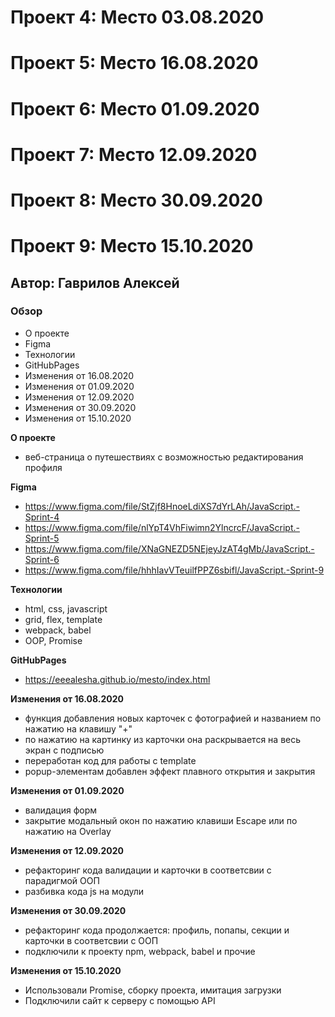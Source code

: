 # Проект 4: Место 03.08.2020

# Проект 5: Место 16.08.2020

# Проект 6: Место 01.09.2020

# Проект 7: Место 12.09.2020

# Проект 8: Место 30.09.2020

# Проект 9: Место 15.10.2020

## Автор: Гаврилов Алексей 

### Обзор

* О проекте 
* Figma
* Технологии 
* GitHubPages 
* Изменения от 16.08.2020
* Изменения от 01.09.2020
* Изменения от 12.09.2020
* Изменения от 30.09.2020
* Изменения от 15.10.2020

**О проекте**

* веб-страница о путешествиях с возможностью редактирования профиля 

**Figma**

* https://www.figma.com/file/StZjf8HnoeLdiXS7dYrLAh/JavaScript.-Sprint-4
* https://www.figma.com/file/nlYpT4VhFiwimn2YlncrcF/JavaScript.-Sprint-5
* https://www.figma.com/file/XNaGNEZD5NEjeyJzAT4gMb/JavaScript.-Sprint-6
* https://www.figma.com/file/hhhIavVTeuilfPPZ6sbifl/JavaScript.-Sprint-9

**Технологии**

* html, css, javascript
* grid, flex, template
* webpack, babel
* OOP, Promise

**GitHubPages**

* https://eeealesha.github.io/mesto/index.html

**Изменения от 16.08.2020**

* функция добавления новых карточек с фотографией и названием по нажатию на клавишу "+"
* по нажатию на картинку из карточки она раскрывается на весь экран с подписью
* переработан код для работы c template
* popup-элементам добавлен эффект плавного открытия и закрытия

**Изменения от 01.09.2020**

* валидация форм
* закрытие модальный окон по нажатию клавиши Escape или по нажатию на Overlay

**Изменения от 12.09.2020**

* рефакторинг кода валидации и карточки в соответсвии с парадигмой ООП 
* разбивка кода js на модули 

**Изменения от 30.09.2020**

* рефакторинг кода продолжается: профиль, попапы, секции и карточки в соответсвии с ООП
* подключили к проекту npm, webpack, babel и прочие 

**Изменения от 15.10.2020**

* Использовали Promise, сборку проекта, имитация загрузки
* Подключили сайт к серверу с помощью API
